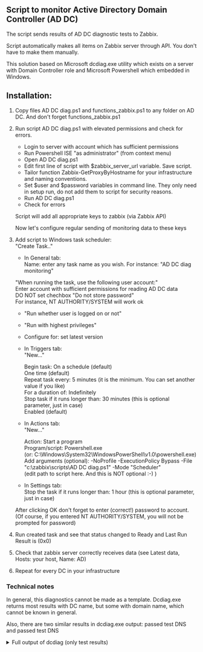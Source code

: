 ## Script to monitor Active Directory Domain Controller (AD DC)

The script sends results of AD DC diagnostic tests to Zabbix.

Script automatically makes all items on Zabbix server through API. You don't have to make them manually.

This solution based on Microsoft dcdiag.exe utility which exists on a server with Domain Controller role and Microsoft Powershell which embedded in Windows.


## Installation:

1. Copy files AD DC diag.ps1 and functions_zabbix.ps1 to any folder on AD DC. And don't forget functions_zabbix.ps1

2. Run script AD DC diag.ps1 with elevated permissions and check for errors.<br>
    - Login to server with account which has sufficient permissions
    - Run Powershell ISE "as administrator" (from context menu)
    - Open AD DC diag.ps1
    - Edit first line of script with $zabbix_server_url variable. Save script.
    - Tailor function Zabbix-GetProxyByHostname for your infrastructure and naming conventions.
    - Set $user and $password variables in command line. They only need in setup run, do not add them to script for security reasons. 
    - Run AD DC diag.ps1
    - Check for errors

    Script will add all appropriate keys to zabbix (via Zabbix API)
    
    Now let's configure regular sending of monitoring data to these keys

3. Add script to Windows task scheduler:<br>
    "Create Task.."

    - In General tab:<br>
	Name: enter any task name as you wish. For instance: "AD DC diag monitoring"

	"When running the task, use the following user account:"<br>
	Enter account with sufficient permissions for reading AD DC data<br>
	DO NOT set chechbox "Do not store password"<br>
	For instance, NT AUTHORITY/SYSTEM will work ok
	
	- "Run whether user is logged on or not"

	- "Run with highest privileges"

	- Configure for: set latest version


    - In Triggers tab:<br>
        "New..."
	
        Begin task: On a schedule (default)<br>
        One time (default)<br>
        Repeat task every: 5 minutes (it is the minimum. You can set another value if you like)<br>
        For a duration of: Indefinitely<br>
        Stop task if it runs longer than: 30 minutes (this is optional parameter, just in case)<br>
        Enabled (default)

    - In Actions tab:<br>
        "New..."

        Action: Start a program<br>
        Program/script: Powershell.exe<br>
        (or: C:\Windows\System32\WindowsPowerShell\v1.0\powershell.exe)<br>
        Add arguments (optional): -NoProfile -ExecutionPolicy Bypass -File "c:\zabbix\scripts\AD DC diag.ps1" -Mode "Scheduler"<br>
        (edit path to script here. And this is NOT optional :-) )<br>

    - In Settings tab:<br>
	Stop the task if it runs longer than: 1 hour (this is optional parameter, just in case)

    After clicking OK don't forget to enter (correct!) password to account. (Of course, if you entered NT AUTHORITY/SYSTEM, you will not be prompted for password)

4. Run created task and see that status changed to Ready and Last Run Result is (0x0)

5. Check that zabbix server correctly receives data (see Latest data, Hosts: your host, Name: AD)

6. Repeat for every DC in your infrastructure

### Technical notes

In general, this diagnostics cannot be made as a template. Dcdiag.exe returns most results with DC name, but some with domain name, which cannot be known in general.

Also, there are two similar results in dcdiag.exe output:
<DC> passed test DNS
and
<DOMAIN> passed test DNS

<details>
    <summary>
        Full output of dcdiag (only test results)
    </summary>
	<pre>
         ......................... <DC> passed test Connectivity
         ......................... <DC> passed test Advertising
         ......................... <DC> passed test CheckSecurityError
         ......................... <DC> passed test CutoffServers
         ......................... <DC> passed test FrsEvent
         ......................... <DC> passed test DFSREvent
         ......................... <DC> passed test SysVolCheck
         ......................... <DC> passed test FrsSysVol
         ......................... <DC> passed test KccEvent
         ......................... <DC> passed test KnowsOfRoleHolders
         ......................... <DC> passed test MachineAccount
         ......................... <DC> passed test NCSecDesc
         ......................... <DC> passed test NetLogons
         ......................... <DC> passed test ObjectsReplicated
         ......................... <DC> passed test Replications
         ......................... <DC> passed test RidManager
         ......................... <DC> passed test Services
         ......................... <DC> passed test SystemLog
         ......................... <DC> passed test Topology
         ......................... <DC> passed test VerifyReferences
         ......................... <DC> passed test VerifyReplicas
         ......................... <DC> passed test DNS
         ......................... ForestDnsZones passed test CheckSDRefDom
         ......................... DomainDnsZones passed test CheckSDRefDom
         ......................... Schema passed test CheckSDRefDom
         ......................... Schema passed test CrossRefValidation
         ......................... Configuration passed test CheckSDRefDom
         ......................... Configuration passed test CrossRefValidation
         ......................... <DOMAIN> passed test CheckSDRefDom
         ......................... <DOMAIN> passed test CrossRefValidation
         ......................... <DOMAIN> passed test DNS
         ......................... <DOMAIN> passed test LocatorCheck
         ......................... <DOMAIN> passed test FsmoCheck
         ......................... <DOMAIN> passed test Intersite
	 </pre>
</details>

